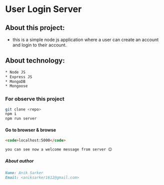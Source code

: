 # User Login Server

## About this project:

* this is a simple node js application where a user can create an account and login to their account.

## About technology:
``` bash
* Node JS
* Express JS
* MongoDB 
* Mongoose
```

### For observe this project 

``` bash
git clone <repo>
npm i
npm run server
```

#### Go to browser & browse

``` md
<code>localhost:5000</code>

you can see now a welcome message from server 😊
```

##### About author 
``` md
Name: Anik Sarker
Email: <aniksarker1612@gmail.com>
```
